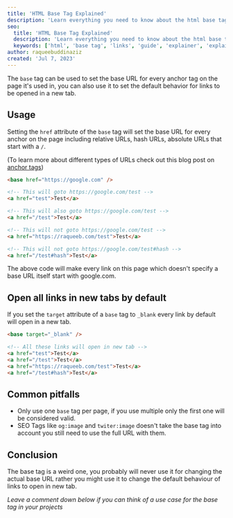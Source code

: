 ```yaml
---
title: 'HTML Base Tag Explained'
description: 'Learn everything you need to know about the html base tag'
seo:
  title: 'HTML Base Tag Explained'
  description: 'Learn everything you need to know about the html base tag'
  keywords: ['html', 'base tag', 'links', 'guide', 'explainer', 'explained']
author: raqueebuddinaziz
created: 'Jul 7, 2023'
---
```


The `base` tag can be used to set the base URL for every anchor tag on the page it's used in,
you can also use it to set the default behavior for links to be opened in a new tab.

## Usage

Setting the `href` attribute of the `base` tag will set the base URL for every anchor on the page including relative URLs, hash URLs, absolute URLs that start with a `/`.

(To learn more about different types of URLs check out this blog post on [anchor tags](/blog/html-anchor-tag-explained/#linking-internal-pages))

```html
<base href="https://google.com" />

<!-- This will goto https://google.com/test -->
<a href="test">Test</a>

<!-- This will also goto https://google.com/test -->
<a href="/test">Test</a>

<!-- This will not goto https://google.com/test -->
<a href="https://raqueeb.com/test">Test</a>

<!-- This will not goto https://google.com/test#hash -->
<a href="/test#hash">Test</a>
```

The above code will make every link on this page which doesn't specify a base URL itself start with google.com.

## Open all links in new tabs by default

If you set the `target` attribute of a `base` tag to `_blank` every link by default will open in a new tab.

```html
<base target="_blank" />

<!-- All these links will open in new tab -->
<a href="test">Test</a>
<a href="/test">Test</a>
<a href="https://raqueeb.com/test">Test</a>
<a href="/test#hash">Test</a>
```

## Common pitfalls

- Only use one `base` tag per page, if you use multiple only the first one will be considered valid.
- SEO Tags like `og:image` and `twiter:image` doesn't take the base tag into account you still need to use the full URL with them.

## Conclusion

The base tag is a weird one, you probably will never use it for changing the actual base URL rather you might use it to change the default behaviour of links to open in new tab.

_Leave a comment down below if you can think of a use case for the base tag in your projects_
